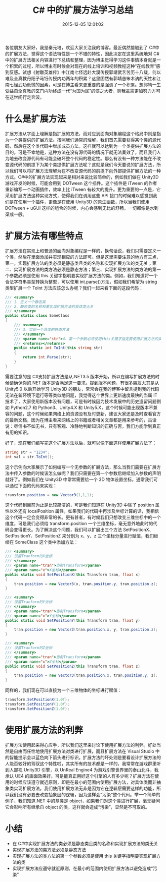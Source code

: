 ﻿---
description: 本文总结了C#中的扩展方法的概念和特点。扩展方法是为类提供的一种不改变源代码的方式。通过静态类和静态方法实现，需要使用this关键字指明要扩展的类。作者提到了编写和使用扩展方法的示例，并讨论了使用扩展方法的利弊，强调了遵守就近原则以避免代码“污染”。文章总结了实现扩展方法的关键要点和注意事项。
slug: 305484621
abbrlink: 305484621
categories:
- 编程语言
date: 2015-12-05 12:01:02
tags:
- CSharp
- 扩展方法
- Unity3D
- 技巧
title: C# 中的扩展方法学习总结
---

各位朋友大家好，我是秦元培，欢迎大家关注我的博客。最近偶然接触到了 C#中的扩展方法，觉得这个语法特性是一个不错的特性，因此决定在这里系统地对 C#中的扩展方法相关内容进行下总结和整理，因为博主觉得学习这件事情本身就是一个积累的过程，所以博主有时候会对现在的线上培训和视频教程这种“在线教育”感到反感。试想《射雕英雄传》中江南七怪远赴大漠传授郭靖武艺苦历十八载，何以难及全真教丹阳子马钰传授内功两年的积累？这里固然有郭靖愚笨木讷的天性和江南七怪武功低微的因素，可是在博主看来更重要的是强调了一个积累。想郭靖一生受益自全真教的玄门内功终成一代“为国为民”的侠之大者，则我辈需更加努力方可在这世间行走奔波。

<!--more-->

# 什么是扩展方法
扩展方法从字面上理解是指扩展的方法，而对应到面向对象编程这个格局中则是指为一个类提供的扩展方法。按照我们通常的理解，我们首先需要获得某个类的源代码，然后在这个类代码中增加成员方法，这样就可以达到为一个类提供扩展方法的目的。可是不幸地是，这种方法在没有源代码的情况下就无法奏效了，而且我们人为地去改变源代码有可能会破坏整个代码的稳定性。那么有没有一种方法能在不改变源代码的前提下为某个类提供扩展方法呢？这就是我们今天要说的扩展方法，所以我们可以将扩展方法理解为在不改变源代码的前提下向外部提供扩展方法的一种方式。C#中的扩展方法实现起来是相对来说比较简单的，例如我们做在 Unity3D 游戏开发的时候，可能会用到 DOTween 这个插件。这个插件是 iTween 的作者重新编写一个动画插件，效率上比 iTween 有较大的提升。更为重要的一点是，它采用扩展方法这种实现方式，使得我们在调用这些 API 接口的时候难以感觉到我们是在使用一个插件，更像是在使用 Unity3D 的原生函数，所以当我们使用 DOTween + uGUI 这样的组合的时候，内心会感到无比的舒畅，一切都像是水到渠成一般。

# 扩展方法有哪些特点
扩展方法在实现上和普通的面向对象编程是一样的，换句话说，我们只需要定义一个类，然后在里面添加并实现相应的方法即可。但是这里需要注意的地方有三点，第一，实现扩展方法的类必须是静态类且类的名称和实现扩展方法的类无关；第二、实现扩展方法的类方法必须是静态方法；第三、实现扩展方法的类方法的第一个参数必须是使用 this 关键字指明要实现扩展方法的类。例如，我们知道将一个合法字符串类型转换为整型，可以使用 int.parse()方法，假如我们希望为 string 类型扩展一个 ToInt 方法应该怎么办呢？我们一起来看下面的这段代码：

```csharp
/// <summary>
/// 1、定义一个静态类
/// 2、静态类的名称和要实现扩展方法的具体类无关
/// </summary>
public static class SomeClass
{
    /// <summary>
    /// 3、实现一个具体的静态方法
    /// </summary>
    /// <param name="str">4、第一个参数必须使用this关键字指定要使用扩展方法的类型</param>
    /// <returns></returns>
    public static int ToInt(this string str)
    {
        return int.Parse(str);
    }
}
```
需要注意的是 C#支持扩展方法是从.NET3.5 版本开始，所以在编写扩展方法的时候请确保你的.NET 版本是否满足这一要求。提到版本问题，有很多朋友尤其是从 Unity5.0 以后开始学习 Unity3D 的朋友，常常会在我的博客中留言提到我的代码无法在新环境下运行等等类似地问题，我觉得这个世界上更新速度最快的当属 IT 技术了，大家使用新版本没有问题，可是有时候因为技术发展中的历史遗留问题例如 Python2.7 和 Python3、Unity4.X 和 Unity5.X，这个时候可能出现版本不兼容的问题，这个时候如果网络上的资源没有及时更新，建议大家还是及时查看官方的最新文档，因为在博主看来网络上的书籍或者相关文章都是用来参考的，古话说：尽信书不如无书，只有客观、冷静地判断知识的正确与否，我们方能学到真正有用的知识。

好了，现在我们编写完这个扩展方法以后，就可以像下面这样使用扩展方法了：

```csharp
string str = "1234";
int val = str.ToInt();
```
这个示例向大家展示了如何编写一个无参数的扩展方法，那么当我们需要在扩展方法中传入参数的时候该怎么做呢？我们只需要在第一个参数后继续加入参数的声明就好了。例如我们在 Unity3D 中常常需要给一个 3D 物体设置坐标，通常我们可以通过下面的代码来实现：
```csharp
transform.position = new Vector3(1,1,1);
```
这个代码到目前为止是比较简洁的，可是我们知道在 Unity3D 中除了 position 属性以外还有 localPosition 属性，如果我们的代码中再涉及坐标计算的话，我相信这个代码一定会变得非常的长。更有甚者，有时候我们只想改变三维坐标中的一个维度，可是我们必须给 transform.position 一个三维坐标，毫无意外地此时的代码会变得更长。为了解决这个问题，我们可以扩展出三个方法 SetPositionX、SetPositionY、SetPositionZ 来分别为 x、y、z 三个坐标分量进行赋值，我们继续在 SomeClass 这个类中添加方法：
```csharp
/// <summary>
/// 设置Tranform的X坐标
/// </summary>
/// <param name="tran">当前Transform</param>
/// <param name="x">X坐标</param>
public static void SetPositionX(this Transform tran, float x)
{
    tran.position = new Vector3(x, tran.position.y, tran.position.z);
}

/// <summary>
/// 设置Tranform的Y坐标
/// </summary>
/// <param name="tran">当前Transform</param>
/// <param name="x">Y坐标</param>
public static void SetPositionY(this Transform tran, float y)
{
    tran.position = new Vector3(tran.position.x, y, tran.position.z);
}

/// <summary>
/// 设置Tranform的Z坐标
/// </summary>
/// <param name="tran">当前Transform</param>
/// <param name="x">Z坐标</param>
public static void SetPositionZ(this Transform tran, float z)
{
    tran.position = new Vector3(tran.position.x, tran.position.y, z);
}
```
同样的，我们现在可以直接为一个三维物体的坐标进行赋值：
```csharp
transform.SetPositionX(1.0f);
transform.SetPositionY(1.0f);
transform.SetPositionZ(1.0f);
```
# 使用扩展方法的利弊
扩展方法使用起来得心应手，所以我们这里来讨论下使用扩展方法的利弊。好处当然是自由而任性地使用扩展方法对类进行扩展，而且扩展方法在 Visual Studio 中的智能提示会以蓝色向下箭头进行标识。扩展方法的坏处则是要看设计扩展方法的人能否较好的驾驭这个特性啦，其实所有的技术都是一样的，我常常在游戏群里听到人鄙视 Unity3D 引擎，以 UnReal Engine4 为游戏引擎世界里的泰山北斗，我承认 UE4 的画面效果好，可是能真正用好这个引擎的人有多少呢？扩展方法在使用的时候应该遵守就近原则，即是在最小的范围内使用扩展方法，对具体类而非抽象类实现扩展方法。我们使用扩展方法无非是因为它在逻辑层需要这样的功能，所以我们没有必要去改变抽象层的逻辑，因为这样会“污染”整个代码。举一个简单的例子，我们知道.NET 中的基类是 object，如果我们对这个类进行扩展，毫无疑问它会影响所有继承自 object 的类，这样就会造成“污染”，显然是不可取的。

# 小结
* 在 C#中实现扩展方法的类必须是静态类且类的名称和实现扩展方法的类无关
* 实现扩展方法的类方法必须是静态方法
* 实现扩展方法的类方法的第一个参数必须是使用 this 关键字指明要实现扩展方法的类
* 实现扩展方法应遵守就近原则，在最小的范围内使用扩展方法以避免造成“污染”